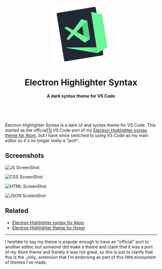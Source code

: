 <div align="center">
  <img src="images/icon.png" width="200" height="200">
	<h1>Electron Highlighter Syntax</h1>
	<p>
		<b>A dark syntax theme for VS Code</b>
	</p>
	<br>
	<br>
	<br>
</div>

Electron Highlighter Syntax is a dark UI and syntax theme for VS Code. This started as the official[[1]](#footnote) VS Code port of my [Electron Highlighter syntax theme for Atom](https://github.com/mikemcbride/electron-highlighter-syntax), but I have since switched to using VS Code as my main editor so it's no longer really a "port".

## Screenshots

![JS ScreenShot](https://raw.githubusercontent.com/mikemcbride/vscode-electron-highlighter/master/images/js.png)

![CSS ScreenShot](https://raw.githubusercontent.com/mikemcbride/vscode-electron-highlighter/master/images/css.png)

![HTML ScreenShot](https://raw.githubusercontent.com/mikemcbride/vscode-electron-highlighter/master/images/html.png)

![JSON ScreenShot](https://raw.githubusercontent.com/mikemcbride/vscode-electron-highlighter/master/images/json.png)


## Related

- [Electron Highlighter syntax for Atom](https://github.com/mikemcbride/electron-highlighter-syntax)
- [Electron Highlighter theme for Hyper](https://github.com/mikemcbride/hyper-electron-highlighter)

---

<p id="footnote">I hesitate to say my theme is popular enough to have an "official" port to another editor, but someone did make a theme and claim that it was a port of my Atom theme and frankly it was not great, so this is just to clarify that this is the _only_ extension that I'm endorsing as part of this little ecosystem of themes I've made.</p>